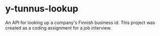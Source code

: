 # y-tunnus-lookup

An API for looking up a company's Finnish business id. 
This project was created as a coding assignment for a job interview.
